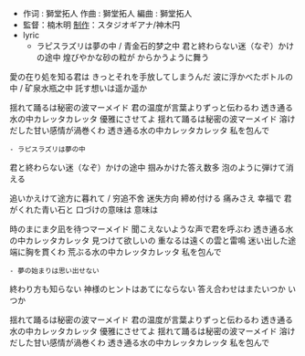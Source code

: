 - 作词 : 獅堂拓人
作曲 : 獅堂拓人
編曲 : 獅堂拓人
- 監督：楠木明
[制作](https://music.163.com/song?id=538393787&userid=47296936)：スタジオギアナ/神木円
- lyric
    - ラピスラズリは夢の中 / 青金石的梦之中
君と終わらない迷（なぞ）かけの途中
煌びやかな砂の粒が
からかうように舞う

愛の在り処を知る君は
きっとそれを手放してしまうんだ
波に浮かべたボトルの中 / 矿泉水瓶之中
託す想いは遥か遥か

揺れて踊るは秘密の波マーメイド
君の温度が言葉よりずっと伝わるわ
透き通る水の中カレッタカレッタ
優雅にさせてよ
揺れて踊るは秘密の波マーメイド
溶けだした甘い感情が渦巻くわ
透き通る水の中カレッタカレッタ
私を包んで


    - ラピスラズリは夢の中
君と終わらない迷（なぞ）かけの途中
掴みかけた答え数多
泡のように弾けて消える

追いかえけて途方に暮れて / 穷追不舍 迷失方向
締め付ける 痛みさえ 幸福で
君がくれた青い石と
口づけの意味は 意味は

時のまにま夕凪を待つマーメイド
聞こえないような声で君を呼ぶわ
透き通る水の中カレッタカレッタ
見つけて欲しいの
重なるは遠くの雲と雷鳴
迷い出した途端に胸を貫くわ
荒ぶる水の中カレッタカレッタ
私を包んで
 

    - 夢の始まりは思い出せない
終わり方も知らない
神様のヒントはあてにならない
答え合わせはまたいつか いつか

揺れて踊るは秘密の波マーメイド
君の温度が言葉よりずっと伝わるわ
透き通る水の中カレッタカレッタ
優雅にさせてよ
揺れて踊るは秘密の波マーメイド
溶けだした甘い感情が渦巻くわ
透き通る水の中カレッタカレッタ
私を包んで
